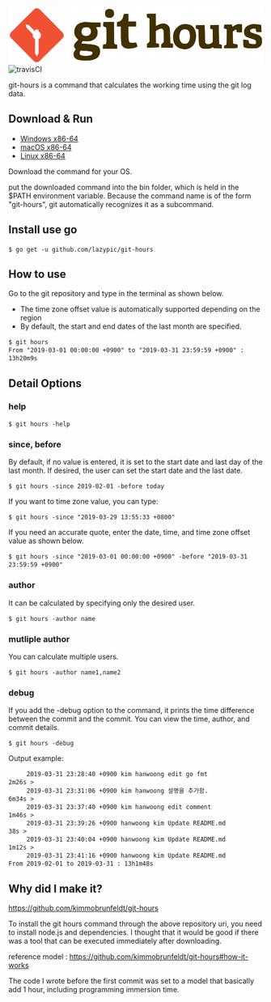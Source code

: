 ![logo](figures/git-hours.svg)
![travisCI](https://secure.travis-ci.org/lazypic/git-hours.png)

git-hours is a command that calculates the working time using the git log data.


## Download & Run
- [Windows x86-64](https://github.com/lazypic/git-hours/releases/download/v0.0.5/git-hours_windows_x86-64.tgz)
- [macOS x86-64](https://github.com/lazypic/git-hours/releases/download/v0.0.5/git-hours_darwin_x86-64.tgz)
- [Linux x86-64](https://github.com/lazypic/git-hours/releases/download/v0.0.5/git-hours_linux_x86-64.tgz)

Download the command for your OS.

put the downloaded command into the bin folder, which is held in the $PATH environment variable.
Because the command name is of the form "git-hours", git automatically recognizes it as a subcommand.

## Install use go
```
$ go get -u github.com/lazypic/git-hours
```

## How to use
Go to the git repository and type in the terminal as shown below.
- The time zone offset value is automatically supported depending on the region
- By default, the start and end dates of the last month are specified.

```
$ git hours
From "2019-03-01 00:00:00 +0900" to "2019-03-31 23:59:59 +0900" : 13h20m9s
```

## Detail Options

### help
```
$ git hours -help
```

### since, before
By default, if no value is entered, it is set to the start date and last day of the last month.
If desired, the user can set the start date and the last date.

```
$ git hours -since 2019-02-01 -before today
```

If you want to time zone value, you can type:
```
$ git hours -since "2019-03-29 13:55:33 +0800"
```


If you need an accurate quote, enter the date, time, and time zone offset value as shown below.
```
$ git hours -since "2019-03-01 00:00:00 +0900" -before "2019-03-31 23:59:59 +0900"
```

### author
It can be calculated by specifying only the desired user.
```
$ git hours -author name
```

### mutliple author
You can calculate multiple users.

```
$ git hours -author name1,name2
```

### debug
If you add the -debug option to the command, it prints the time difference between the commit and the commit.
You can view the time, author, and commit details.

```
$ git hours -debug
```

Output example:
```
	 2019-03-31 23:28:40 +0900 kim hanwoong edit go fmt
2m26s >
	 2019-03-31 23:31:06 +0900 kim hanwoong 설명을 추가함.
6m34s >
	 2019-03-31 23:37:40 +0900 kim hanwoong edit comment
1m46s >
	 2019-03-31 23:39:26 +0900 hanwoong kim Update README.md
38s >
	 2019-03-31 23:40:04 +0900 hanwoong kim Update README.md
1m12s >
	 2019-03-31 23:41:16 +0900 hanwoong kim Update README.md
From 2019-02-01 to 2019-03-31 : 13h1m48s
```


## Why did I make it?
https://github.com/kimmobrunfeldt/git-hours

To install the git hours command through the above repository uri, you need to install node.js and dependencies.
I thought that it would be good if there was a tool that can be executed immediately after downloading.

reference model : https://github.com/kimmobrunfeldt/git-hours#how-it-works

The code I wrote before the first commit was set to a model that basically add 1 hour, including programming immersion time.
